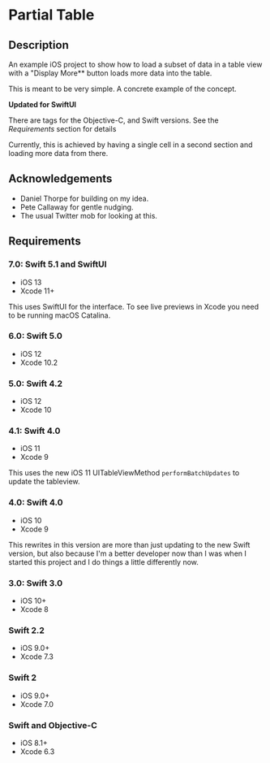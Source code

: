 # Partial Table

## Description

An example iOS project to show how to load a subset of data in a table view with
a "Display More** button loads more data into the table.

This is meant to be very simple. A concrete example of the concept.

**Updated for SwiftUI**

There are tags for the Objective-C, and Swift versions. See the _Requirements_ section for details

Currently, this is achieved by having a single cell in a second section and loading more data from there.

## Acknowledgements

- Daniel Thorpe for building on my idea.
- Pete Callaway for gentle nudging.
- The usual Twitter mob for looking at this.

## Requirements

### 7.0: Swift 5.1 and SwiftUI
- iOS 13
- Xcode 11+

This uses SwiftUI for the interface. To see live previews in Xcode you need to be running macOS Catalina.

### 6.0: Swift 5.0
- iOS 12
- Xcode 10.2

### 5.0: Swift 4.2
- iOS 12
- Xcode 10

### 4.1: Swift 4.0
- iOS 11
- Xcode 9

This uses the new iOS 11 UITableViewMethod `performBatchUpdates` to update the tableview.

### 4.0: Swift 4.0
- iOS 10
- Xcode 9

This rewrites in this version are more than just updating to the new Swift version, but also because I'm a better developer now than I was when I started this project and I do things a little differently now.

### 3.0: Swift 3.0
- iOS 10+
- Xcode 8

### Swift 2.2
- iOS 9.0+
- Xcode 7.3

### Swift 2
- iOS 9.0+
- Xcode 7.0

### Swift and Objective-C
- iOS 8.1+
- Xcode 6.3



